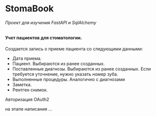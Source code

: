 # StomaBook
###### Проект для изучения FastAPI и SqlAlchemy

#### Учет пациентов для стоматологии.

Создается запись о приеме пациента со следующими данными:
- Дата приема.
- Пациент. Выбираются из ранее созданных.
- Поставленные диагнозы. Выбираются из ранее созданных. Если требуется уточнение, нужно указать номер зуба.
- Выполненные процедуры. Аналогично с диагнозами
- Заметка.
- Рентген снимок.

Авторизация OAuth2

на этапе написания ...
